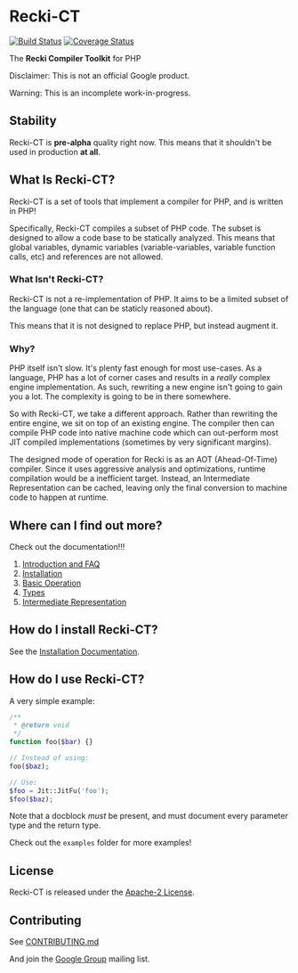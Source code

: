 <!--
 * Copyright 2014 Google Inc. All rights reserved.
 *
 * Licensed under the Apache License, Version 2.0 (the "License");
 * you may not use this file except in compliance with the License.
 * You may obtain a copy of the License at
 *
 *     http://www.apache.org/licenses/LICENSE-2.0
 *
 * Unless required by applicable law or agreed to in writing, software
 * distributed under the License is distributed on an "AS IS" BASIS,
 * WITHOUT WARRANTIES OR CONDITIONS OF ANY KIND, either express or implied.
 * See the License for the specific language governing permissions and
 * limitations under the License.
 *
 * @copyright 2014 Google Inc. All rights reserved
 * @license http://www.apache.org/licenses/LICENSE-2.0.txt Apache-2.0
-->

Recki-CT
========

[![Build Status](https://travis-ci.org/google/recki-ct.svg?branch=master)](https://travis-ci.org/google/recki-ct)
[![Coverage Status](https://img.shields.io/coveralls/google/recki-ct.svg)](https://coveralls.io/r/google/recki-ct?branch=master)

The **Recki Compiler Toolkit** for PHP

Disclaimer: This is not an official Google product.

Warning: This is an incomplete work-in-progress.

## Stability

Recki-CT is **pre-alpha** quality right now. This means that it shouldn't be used in production **at all**. 

## What Is Recki-CT?

Recki-CT is a set of tools that implement a compiler for PHP, and is written in PHP! 

Specifically, Recki-CT compiles a subset of PHP code. The subset is designed to allow a code base to be statically analyzed. This means that global variables, dynamic variables (variable-variables, variable function calls, etc) and references are not allowed. 

### What Isn't Recki-CT?

Recki-CT is not a re-implementation of PHP. It aims to be a limited subset of the language (one that can be staticly reasoned about).

This means that it is not designed to replace PHP, but instead augment it.

### Why?

PHP itself isn't slow. It's plenty fast enough for most use-cases. As a language, PHP has a lot of corner cases and results in a 
*really* complex engine implementation. As such, rewriting a new engine isn't going to gain you a lot. The complexity is going to 
be in there somewhere.

So with Recki-CT, we take a different approach. Rather than rewriting the entire engine, we sit on top of an existing engine. The compiler
then can compile PHP code into native machine code which can out-perform most JIT compiled implementations (sometimes by very significant margins).

The designed mode of operation for Recki is as an AOT (Ahead-Of-Time) compiler. Since it uses aggressive analysis and optimizations, 
runtime compilation would be a inefficient target. Instead, an Intermediate Representation can be cached, leaving only the final conversion
to machine code to happen at runtime. 

## Where can I find out more?

Check out the documentation!!!

 1. [Introduction and FAQ](doc/0_introduction.md)
 2. [Installation](doc/1_installation.md)
 3. [Basic Operation](doc/2_basic_operation.md)
 4. [Types](doc/3_types.md)
 5. [Intermediate Representation](doc/4_intermediate_representation.md)

## How do I install Recki-CT?

See the [Installation Documentation](doc/1_installation.md).

## How do I use Recki-CT?

A very simple example:

```php
/**
 * @return void
 */
function foo($bar) {}

// Instead of using:
foo($baz);

// Use:
$foo = Jit::JitFu('foo');
$foo($baz);
```

Note that a docblock *must* be present, and must document every parameter type and the return type.

Check out the `examples` folder for more examples!

## License

Recki-CT is released under the [Apache-2 License](LICENSE).

## Contributing

See [CONTRIBUTING.md](CONTRIBUTING.md)

And join the [Google Group](https://groups.google.com/forum/#!forum/recki-ct) mailing list.
